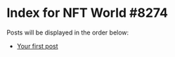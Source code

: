 # Index for NFT World #8274
Posts will be displayed in the order below:

- [Your first post](./001-first.md)

